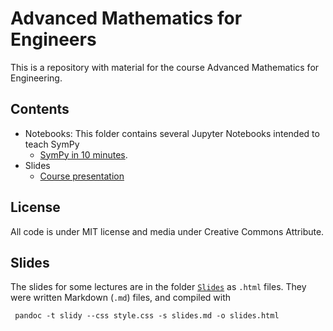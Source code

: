 # Advanced Mathematics for Engineers

This is a repository with material for the course Advanced Mathematics for Engineering.

## Contents

- Notebooks: This folder contains several Jupyter Notebooks intended to teach SymPy
    - [SymPy in 10 minutes](http://nbviewer.jupyter.org/github/nicoguaro/AdvancedMath/blob/master/Notebooks/SymPy%20in%2010%20minutes.ipynb).
- Slides
    - [Course presentation](https://cdn.rawgit.com/nicoguaro/AdvancedMath/cddc9b94/Slides/Course_presentation.html)

## License
All code is under MIT license and media under Creative Commons Attribute.


## Slides
The slides for some lectures are in the folder [``Slides``](./Slides) as ``.html`` files. They were written Markdown (``.md``) files, and compiled with

     pandoc -t slidy --css style.css -s slides.md -o slides.html